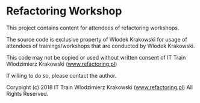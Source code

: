 # Refactoring Workshop

This project contains content for attendees of refactoring workshops.

The source code is exclusive property of Wlodek Krakowski for usage of attendees
of trainings/workshops that are conducted by Wlodek Krakowski.

This code may not be copied or used without
written consent of IT Train Wlodzimierz Krakowski (www.refactoring.pl)

If willing to do so, please contact the author.

Corypight (c) 2018 IT Train Wlodzimierz Krakowski (www.refactoring.pl)
All Rights Reserved.
